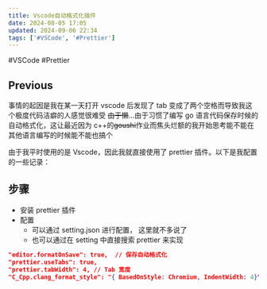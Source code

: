 ```yaml
---
title: Vscode自动格式化插件
date: 2024-08-05 17:05
updated: 2024-09-06 22:34
tags: ['#VSCode', '#Prettier']
---
```


#VSCode #Prettier

## Previous

事情的起因是我在某一天打开 vscode 后发现了 tab 变成了两个空格而导致我这个极度代码洁癖的人感觉很难受
~~由于懒~~...由于习惯了编写 go 语言代码保存时候的自动格式化，这让最近因为 c++的~~goushi~~作业而焦头烂额的我开始思考能不能在其他语言编写的时候能不能也搞个

由于我平时使用的是 Vscode，因此我就直接使用了 prettier 插件。以下是我配置的一些记录：

## 步骤

-   安装 prettier 插件
-   配置
    -   可以通过 setting.json 进行配置， 这里就不多说了
    -   也可以通过在 setting 中直接搜索 prettier 来实现

```json
"editor.formatOnSave": true,  // 保存自动格式化
"prettier.useTabs": true,
"prettier.tabWidth": 4, // Tab 宽度
"C_Cpp.clang_format_style": "{ BasedOnStyle: Chromium, IndentWidth: 4}" // c++/c 大括号不换行
```

